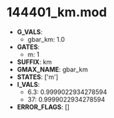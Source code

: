 # 144401_km.mod

- **G_VALS**:
  - gbar_km: 1.0
- **GATES**:
  - m: 1
- **SUFFIX**: km
- **GMAX_NAME**: gbar_km
- **STATES**: ['m']
- **I_VALS**:
  - 6.3: 0.9999022934278594
  - 37: 0.9999022934278594
- **ERROR_FLAGS**: []
